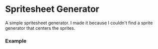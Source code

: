 # Spritesheet Generator
A simple spritesheet generator. I made it because I couldn't find a sprite generator that centers the sprites.

### Example
